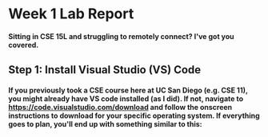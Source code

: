 # Week 1 Lab Report
#### Sitting in CSE 15L and struggling to remotely connect? I've got you covered.

## Step 1: Install Visual Studio (VS) Code
#### If you previously took a CSE course here at UC San Diego (e.g. CSE 11), you might already have VS code installed (as I did). If not, navigate to https://code.visualstudio.com/download and follow the onscreen instructions to download for your specific operating system. If everything goes to plan, you'll end up with something similar to this:
